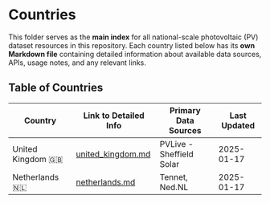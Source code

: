 # Countries

This folder serves as the **main index** for all national-scale photovoltaic (PV) dataset resources in this repository. Each country listed below has its **own Markdown file** containing detailed information about available data sources, APIs, usage notes, and any relevant links.

## Table of Countries

| Country    | Link to Detailed Info         | Primary Data Sources               | Last Updated |
|------------|-------------------------------|------------------------------------|-------------|
| United Kingdom 🇬🇧| [united_kingdom.md](united_kingdom.md)     | PVLive - Sheffield Solar           | 2025-01-17  |
| Netherlands 🇳🇱     | [netherlands.md](nertherlands.md)             | Tennet, Ned.NL                         | 2025-01-17  |
